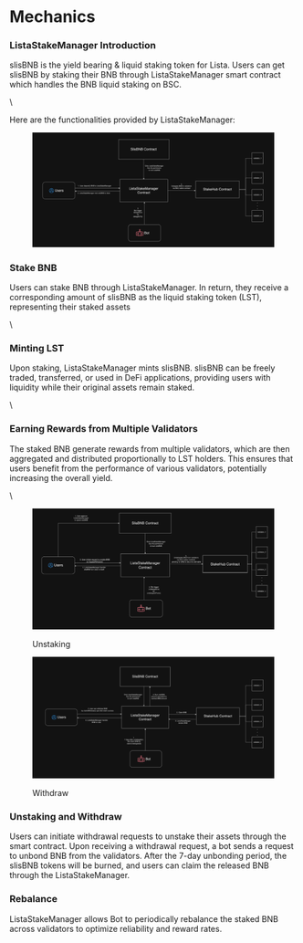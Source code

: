# Mechanics

### ListaStakeManager Introduction

slisBNB is the yield bearing & liquid staking token for Lista. Users can get slisBNB by staking their BNB through ListaStakeManager smart contract which handles the BNB liquid staking on BSC.

\


Here are the functionalities provided by ListaStakeManager:

<figure><img src="../../.gitbook/assets/image (9).png" alt=""><figcaption></figcaption></figure>

### Stake BNB

Users can stake BNB through ListaStakeManager. In return, they receive a corresponding amount of slisBNB as the liquid staking token (LST), representing their staked assets

\


### Minting LST

Upon staking, ListaStakeManager mints slisBNB. slisBNB can be freely traded, transferred, or used in DeFi applications, providing users with liquidity while their original assets remain staked.

\


### Earning Rewards from Multiple Validators

The staked BNB generate rewards from multiple validators, which are then aggregated and distributed proportionally to LST holders. This ensures that users benefit from the performance of various validators, potentially increasing the overall yield.

\


<figure><img src="../../.gitbook/assets/image (12).png" alt=""><figcaption><p>Unstaking</p></figcaption></figure>

<figure><img src="../../.gitbook/assets/image (13).png" alt=""><figcaption><p>Withdraw</p></figcaption></figure>

### Unstaking and Withdraw

Users can initiate withdrawal requests to unstake their assets through the smart contract. Upon receiving a withdrawal request, a bot sends a request to unbond BNB from the validators. After the 7-day unbonding period, the slisBNB tokens will be burned, and users can claim the released BNB through the ListaStakeManager.



### Rebalance

&#x20;ListaStakeManager allows Bot to periodically rebalance the staked BNB across validators to optimize reliability and reward rates.
